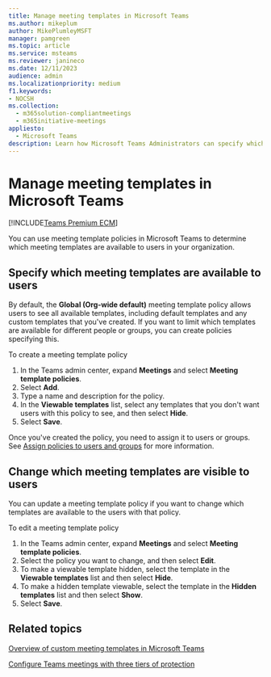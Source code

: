 ```yaml
---
title: Manage meeting templates in Microsoft Teams
ms.author: mikeplum
author: MikePlumleyMSFT
manager: pamgreen
ms.topic: article
ms.service: msteams
ms.reviewer: janineco
ms.date: 12/11/2023
audience: admin
ms.localizationpriority: medium
f1.keywords:
- NOCSH
ms.collection: 
  - m365solution-compliantmeetings
  - m365initiative-meetings
appliesto: 
  - Microsoft Teams
description: Learn how Microsoft Teams Administrators can specify which meeting templates are available to their users.
---
```


# Manage meeting templates in Microsoft Teams

[!INCLUDE[Teams Premium ECM](includes/teams-premium-ecm.md)]

You can use meeting template policies in Microsoft Teams to determine which meeting templates are available to users in your organization.

## Specify which meeting templates are available to users

By default, the **Global (Org-wide default)** meeting template policy allows users to see all available templates, including default templates and any custom templates that you've created. If you want to limit which templates are available for different people or groups, you can create policies specifying this.

To create a meeting template policy

1. In the Teams admin center, expand **Meetings** and select **Meeting template policies**.
1. Select **Add**.
1. Type a name and description for the policy.
1. In the **Viewable templates** list, select any templates that you don't want users with this policy to see, and then select **Hide**.
1. Select **Save**.

Once you've created the policy, you need to assign it to users or groups. See [Assign policies to users and groups](assign-policies-users-and-groups.md) for more information.

## Change which meeting templates are visible to users

You can update a meeting template policy if you want to change which templates are available to the users with that policy.

To edit a meeting template policy

1. In the Teams admin center, expand **Meetings** and select **Meeting template policies**.
1. Select the policy you want to change, and then select **Edit**.
1. To make a viewable template hidden, select the template in the **Viewable templates** list and then select **Hide**.
1. To make a hidden template viewable, select the template in the **Hidden templates** list and then select **Show**.
1. Select **Save**.

## Related topics

[Overview of custom meeting templates in Microsoft Teams](custom-meeting-templates-overview.md)

[Configure Teams meetings with three tiers of protection](configure-meetings-three-tiers-protection.md)
